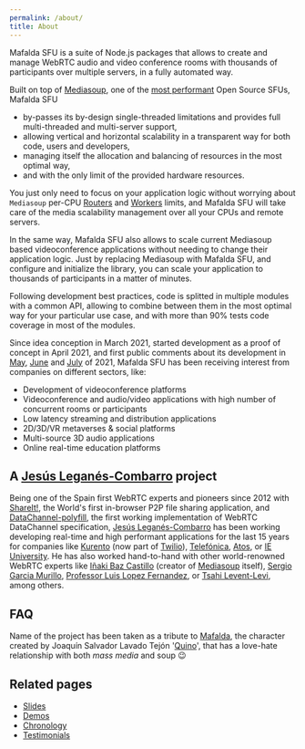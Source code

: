 ```yaml
---
permalink: /about/
title: About
---
```


Mafalda SFU is a suite of Node.js packages that allows to create and manage
WebRTC audio and video conference rooms with thousands of participants over
multiple servers, in a fully automated way.

Built on top of [Mediasoup](https://mediasoup.org/), one of the
[most performant](https://webrtchacks.com/revealing-mediasoups-core-ingredients-qa-with-inaki-baz-castillo/#post-3927-_Toc119228912)
Open Source SFUs, Mafalda SFU

- by-passes its by-design single-threaded limitations and provides full
  multi-threaded and multi-server support,
- allowing vertical and horizontal scalability in a transparent way for both
  code, users and developers,
- managing itself the allocation and balancing of resources in the most optimal
  way,
- and with the only limit of the provided hardware resources.

You just only need to focus on your application logic without worrying about
`Mediasoup` per-CPU
[Routers](https://mediasoup.org/documentation/v3/mediasoup/api/#Router) and
[Workers](https://mediasoup.org/documentation/v3/mediasoup/api/#Worker) limits,
and Mafalda SFU will take care of the media scalability management over all your
CPUs and remote servers.

In the same way, Mafalda SFU also allows to scale current Mediasoup based
videoconference applications without needing to change their application logic.
Just by replacing Mediasoup with Mafalda SFU, and configure and initialize the
library, you can scale your application to thousands of participants in a matter
of minutes.

Following development best practices, code is splitted in multiple modules with
a common API, allowing to combine between them in the most optimal way for your
particular use case, and with more than 90% tests code coverage in most of the
modules.

Since idea conception in March 2021, started development as a proof of concept
in April 2021, and first public comments about its development in
[May](https://twitter.com/el_piranna/status/1396126065677021193),
[June](https://mediasoup.discourse.group/t/for-a-snippet-of-code-for-horizontal-scaling-using-pipetransports/2790/11) and
[July](https://mediasoup.discourse.group/t/presenting-mafalda-sfu/3067) of
2021, Mafalda SFU has been receiving interest from companies on different
sectors, like:

- Development of videoconference platforms
- Videoconference and audio/video applications with high number of concurrent
  rooms or participants
- Low latency streaming and distribution applications
- 2D/3D/VR metaverses & social platforms
- Multi-source 3D audio applications
- Online real-time education platforms

## A [Jesús Leganés-Combarro](https://piranna.github.io) project

Being one of the Spain first WebRTC experts and pioneers since 2012 with
[ShareIt!](https://piranna.github.io/projects/#shareit), the World's first
in-browser P2P file sharing application, and
[DataChannel-polyfill](https://github.com/ShareIt-project/DataChannel-polyfill),
the first working implementation of WebRTC DataChannel specification,
[Jesús Leganés-Combarro](https://piranna.github.io) has been working developing
real-time and high performant applications for the last 15 years for companies
like [Kurento](https://doc-kurento.readthedocs.io/en/latest/) (now part of
[Twilio](https://www.twilio.com)), [Telefónica](https://www.telefonica.com),
[Atos](https://atos.net), or [IE University](https://www.ie.edu). He has also
worked hand-to-hand with other world-renowned WebRTC experts like
[Iñaki Baz Castillo](https://inakibaz.me/) (creator of
[Mediasoup](https://mediasoup.org/) itself),
[Sergio Garcia Murillo](https://www.linkedin.com/in/sergiogarciamurillo/),
[Professor Luis Lopez Fernandez](https://gestion2.urjc.es/pdi/ver/luis.lopez),
or [Tsahi Levent-Levi](https://bloggeek.me), among others.

## FAQ

Name of the project has been taken as a tribute to
[Mafalda](https://en.wikipedia.org/wiki/Mafalda), the character created by
Joaquín Salvador Lavado Tejón '[Quino](https://www.quino.com.ar/homequino)',
that has a love-hate relationship with both *mass media* and soup 😉

## Related pages

- [Slides](/slides/)
- [Demos](/demos/)
- [Chronology](/chronology/)
- [Testimonials](/testimonials/)
